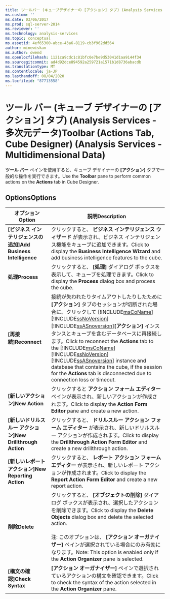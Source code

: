 ```yaml
---
title: ツールバー (キューブデザイナーの [アクション] タブ) (Analysis Services 多次元データ) |Microsoft Docs
ms.custom: ''
ms.date: 03/06/2017
ms.prod: sql-server-2014
ms.reviewer: ''
ms.technology: analysis-services
ms.topic: conceptual
ms.assetid: 4ef65300-abce-43a6-8119-cb3f962dd564
author: minewiskan
ms.author: owend
ms.openlocfilehash: 1121ca9cdc1c81bfc0e7be9d53041d1aa9144f34
ms.sourcegitcommit: ad4d92dce894592a259721a1571b1d8736abacdb
ms.translationtype: MT
ms.contentlocale: ja-JP
ms.lasthandoff: 08/04/2020
ms.locfileid: "87713558"
---
```

# <a name="toolbar-actions-tab-cube-designer-analysis-services---multidimensional-data"></a><span data-ttu-id="c6e71-102">ツール バー (キューブ デザイナーの [アクション] タブ) (Analysis Services - 多次元データ)</span><span class="sxs-lookup"><span data-stu-id="c6e71-102">Toolbar (Actions Tab, Cube Designer) (Analysis Services - Multidimensional Data)</span></span>
  <span data-ttu-id="c6e71-103">**ツール バー** ペインを使用すると、キューブ デザイナーの **[アクション]** タブで一般的な操作を実行できます。</span><span class="sxs-lookup"><span data-stu-id="c6e71-103">Use the **Toolbar** pane to perform common actions on the **Actions** tab in Cube Designer.</span></span>  
  
## <a name="options"></a><span data-ttu-id="c6e71-104">Options</span><span class="sxs-lookup"><span data-stu-id="c6e71-104">Options</span></span>  
  
|<span data-ttu-id="c6e71-105">オプション</span><span class="sxs-lookup"><span data-stu-id="c6e71-105">Option</span></span>|<span data-ttu-id="c6e71-106">説明</span><span class="sxs-lookup"><span data-stu-id="c6e71-106">Description</span></span>|  
|------------|-----------------|  
|<span data-ttu-id="c6e71-107">**[ビジネス インテリジェンスの追加]**</span><span class="sxs-lookup"><span data-stu-id="c6e71-107">**Add Business Intelligence**</span></span>|<span data-ttu-id="c6e71-108">クリックすると、 **ビジネス インテリジェンス ウィザード** が表示され、ビジネス インテリジェンス機能をキューブに追加できます。</span><span class="sxs-lookup"><span data-stu-id="c6e71-108">Click to display the **Business Intelligence Wizard** and add business intelligence features to the cube.</span></span>|  
|<span data-ttu-id="c6e71-109">**処理**</span><span class="sxs-lookup"><span data-stu-id="c6e71-109">**Process**</span></span>|<span data-ttu-id="c6e71-110">クリックすると、 **[処理]** ダイアログ ボックスを表示して、キューブを処理できます。</span><span class="sxs-lookup"><span data-stu-id="c6e71-110">Click to display the **Process** dialog box and process the cube.</span></span>|  
|<span data-ttu-id="c6e71-111">**[再接続]**</span><span class="sxs-lookup"><span data-stu-id="c6e71-111">**Reconnect**</span></span>|<span data-ttu-id="c6e71-112">接続が失われたりタイムアウトしたりしたために **[アクション]** タブのセッションが切断された場合に、クリックして [!INCLUDE[msCoName](../includes/msconame-md.md)] [!INCLUDE[ssNoVersion](../includes/ssnoversion-md.md)] [!INCLUDE[ssASnoversion](../includes/ssasnoversion-md.md)]**[アクション]** インスタンスとキューブを含むデータベースに再接続します。</span><span class="sxs-lookup"><span data-stu-id="c6e71-112">Click to reconnect the **Actions** tab to the [!INCLUDE[msCoName](../includes/msconame-md.md)] [!INCLUDE[ssNoVersion](../includes/ssnoversion-md.md)] [!INCLUDE[ssASnoversion](../includes/ssasnoversion-md.md)] instance and database that contains the cube, if the session for the **Actions** tab is disconnected due to connection loss or timeout.</span></span>|  
|<span data-ttu-id="c6e71-113">**[新しいアクション]**</span><span class="sxs-lookup"><span data-stu-id="c6e71-113">**New Action**</span></span>|<span data-ttu-id="c6e71-114">クリックすると **アクション フォーム エディター** ペインが表示され、新しいアクションが作成されます。</span><span class="sxs-lookup"><span data-stu-id="c6e71-114">Click to display the **Action Form Editor** pane and create a new action.</span></span>|  
|<span data-ttu-id="c6e71-115">**[新しいドリルスルー アクション]**</span><span class="sxs-lookup"><span data-stu-id="c6e71-115">**New Drillthrough Action**</span></span>|<span data-ttu-id="c6e71-116">クリックすると、 **ドリルスルー アクション フォーム エディター** が表示され、新しいドリルスルー アクションが作成されます。</span><span class="sxs-lookup"><span data-stu-id="c6e71-116">Click to display the **Drillthrough Action Form Editor** and create a new drillthrough action.</span></span>|  
|<span data-ttu-id="c6e71-117">**[新しいレポート アクション]**</span><span class="sxs-lookup"><span data-stu-id="c6e71-117">**New Reporting Action**</span></span>|<span data-ttu-id="c6e71-118">クリックすると、 **レポート アクション フォーム エディター** が表示され、新しいレポート アクションが作成されます。</span><span class="sxs-lookup"><span data-stu-id="c6e71-118">Click to display the **Report Action Form Editor** and create a new report action.</span></span>|  
|<span data-ttu-id="c6e71-119">**削除**</span><span class="sxs-lookup"><span data-stu-id="c6e71-119">**Delete**</span></span>|<span data-ttu-id="c6e71-120">クリックすると、 **[オブジェクトの削除]** ダイアログ ボックスが表示され、選択したアクションを削除できます。</span><span class="sxs-lookup"><span data-stu-id="c6e71-120">Click to display the **Delete Objects** dialog box and delete the selected action.</span></span><br /><br /> <span data-ttu-id="c6e71-121">注: このオプションは、 **[アクション オーガナイザー]** ペインが選択されている場合にのみ有効になります。</span><span class="sxs-lookup"><span data-stu-id="c6e71-121">Note: This option is enabled only if the **Action Organizer** pane is selected.</span></span>|  
|<span data-ttu-id="c6e71-122">**[構文の確認]**</span><span class="sxs-lookup"><span data-stu-id="c6e71-122">**Check Syntax**</span></span>|<span data-ttu-id="c6e71-123">**[アクション オーガナイザー]** ペインで選択されているアクションの構文を確認できます。</span><span class="sxs-lookup"><span data-stu-id="c6e71-123">Click to check the syntax of the action selected in the **Action Organizer** pane.</span></span>|  
  
  
